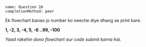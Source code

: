 ```ngMeta
name: Question 10
completionMethod: peer
```

Ek flowchart banao jo number ko neeche diye dhang se print kare.

**1, -2, 3, -4, 5, -6 ..99, -100**

*Yaad rakehin dono flowchart aur code submit karna hai.*